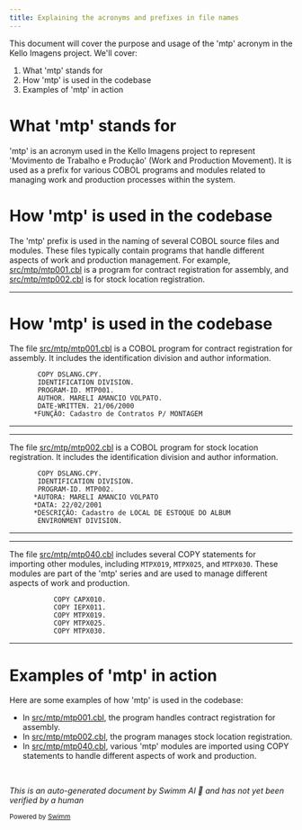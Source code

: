 ```yaml
---
title: Explaining the acronyms and prefixes in file names
---
```

This document will cover the purpose and usage of the 'mtp' acronym in the Kello Imagens project. We'll cover:

1. What 'mtp' stands for
2. How 'mtp' is used in the codebase
3. Examples of 'mtp' in action

# What 'mtp' stands for

'mtp' is an acronym used in the Kello Imagens project to represent 'Movimento de Trabalho e Produção' (Work and Production Movement). It is used as a prefix for various COBOL programs and modules related to managing work and production processes within the system.

# How 'mtp' is used in the codebase

The 'mtp' prefix is used in the naming of several COBOL source files and modules. These files typically contain programs that handle different aspects of work and production management. For example, <SwmPath>[src/mtp/mtp001.cbl](src/mtp/mtp001.cbl)</SwmPath> is a program for contract registration for assembly, and <SwmPath>[src/mtp/mtp002.cbl](src/mtp/mtp002.cbl)</SwmPath> is for stock location registration.

<SwmSnippet path="/src/mtp/mtp001.cbl" line="1">

---

# How 'mtp' is used in the codebase

The file <SwmPath>[src/mtp/mtp001.cbl](src/mtp/mtp001.cbl)</SwmPath> is a COBOL program for contract registration for assembly. It includes the identification division and author information.

```cobol
       COPY DSLANG.CPY.
       IDENTIFICATION DIVISION.
       PROGRAM-ID. MTP001.
       AUTHOR. MARELI AMANCIO VOLPATO.
       DATE-WRITTEN. 21/06/2000
      *FUNÇÃO: Cadastro de Contratos P/ MONTAGEM
```

---

</SwmSnippet>

<SwmSnippet path="/src/mtp/mtp002.cbl" line="1">

---

The file <SwmPath>[src/mtp/mtp002.cbl](src/mtp/mtp002.cbl)</SwmPath> is a COBOL program for stock location registration. It includes the identification division and author information.

```cobol
       COPY DSLANG.CPY.
       IDENTIFICATION DIVISION.
       PROGRAM-ID. MTP002.
      *AUTORA: MARELI AMANCIO VOLPATO
      *DATA: 22/02/2001
      *DESCRIÇÃO: Cadastro de LOCAL DE ESTOQUE DO ALBUM
       ENVIRONMENT DIVISION.
```

---

</SwmSnippet>

<SwmSnippet path="/src/mtp/mtp040.cbl" line="18">

---

The file <SwmPath>[src/mtp/mtp040.cbl](src/mtp/mtp040.cbl)</SwmPath> includes several COPY statements for importing other modules, including <SwmToken path="src/mtp/mtp040.cbl" pos="20:3:3" line-data="           COPY MTPX019.">`MTPX019`</SwmToken>, <SwmToken path="src/mtp/mtp040.cbl" pos="21:3:3" line-data="           COPY MTPX025.">`MTPX025`</SwmToken>, and <SwmToken path="src/mtp/mtp040.cbl" pos="22:3:3" line-data="           COPY MTPX030.">`MTPX030`</SwmToken>. These modules are part of the 'mtp' series and are used to manage different aspects of work and production.

```cobol
           COPY CAPX010.
           COPY IEPX011.
           COPY MTPX019.
           COPY MTPX025.
           COPY MTPX030.
```

---

</SwmSnippet>

# Examples of 'mtp' in action

Here are some examples of how 'mtp' is used in the codebase:

- In <SwmPath>[src/mtp/mtp001.cbl](src/mtp/mtp001.cbl)</SwmPath>, the program handles contract registration for assembly.
- In <SwmPath>[src/mtp/mtp002.cbl](src/mtp/mtp002.cbl)</SwmPath>, the program manages stock location registration.
- In <SwmPath>[src/mtp/mtp040.cbl](src/mtp/mtp040.cbl)</SwmPath>, various 'mtp' modules are imported using COPY statements to handle different aspects of work and production.

&nbsp;

*This is an auto-generated document by Swimm AI 🌊 and has not yet been verified by a human*

<SwmMeta version="3.0.0" repo-id="Z2l0aHViJTNBJTNBa2VsbG8lM0ElM0Fzd2ltbWlv" repo-name="kello"><sup>Powered by [Swimm](/)</sup></SwmMeta>
